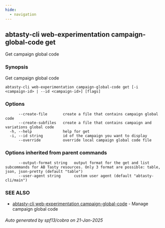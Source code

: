 ```yaml
---
hide:
  - navigation
---
```

## abtasty-cli web-experimentation campaign-global-code get

Get campaign global code

### Synopsis

Get campaign global code

```
abtasty-cli web-experimentation campaign-global-code get [-i <campaign-id> | --id <campaign-id>] [flags]
```

### Options

```
      --create-file       create a file that contains campaign global code
      --create-subfiles   create a file that contains campaign and variations global code
  -h, --help              help for get
  -i, --id string         id of the campaign you want to display
      --override          override local campaign global code file
```

### Options inherited from parent commands

```
      --output-format string   output format for the get and list subcommands for AB Tasty resources. Only 3 format are possible: table, json, json-pretty (default "table")
      --user-agent string      custom user agent (default "abtasty-cli/main")
```

### SEE ALSO

* [abtasty-cli web-experimentation campaign-global-code](abtasty-cli_web-experimentation_campaign-global-code.md)	 - Manage campaign global code

###### Auto generated by spf13/cobra on 21-Jan-2025
